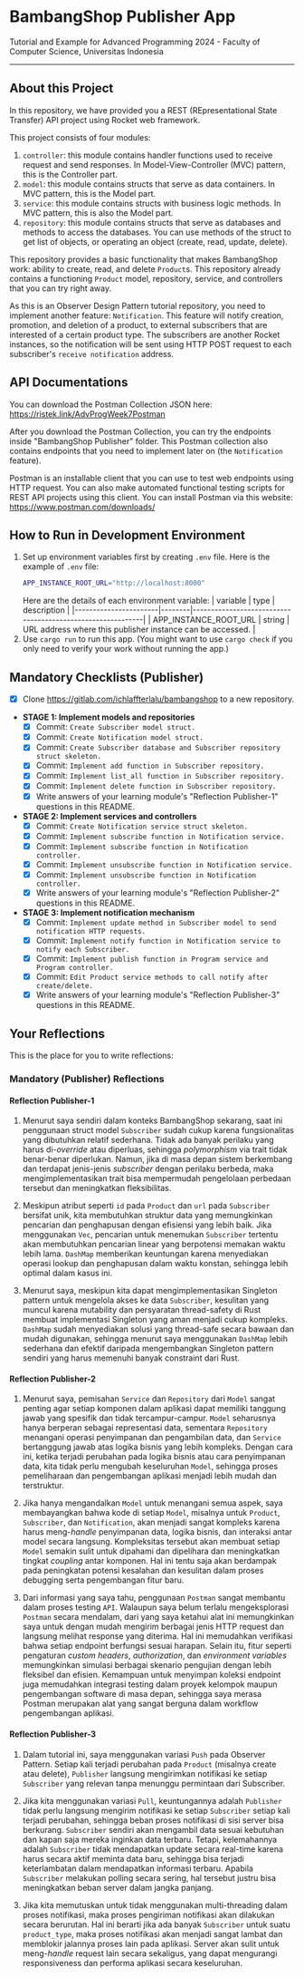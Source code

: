 # BambangShop Publisher App
Tutorial and Example for Advanced Programming 2024 - Faculty of Computer Science, Universitas Indonesia

---

## About this Project
In this repository, we have provided you a REST (REpresentational State Transfer) API project using Rocket web framework.

This project consists of four modules:
1.  `controller`: this module contains handler functions used to receive request and send responses.
    In Model-View-Controller (MVC) pattern, this is the Controller part.
2.  `model`: this module contains structs that serve as data containers.
    In MVC pattern, this is the Model part.
3.  `service`: this module contains structs with business logic methods.
    In MVC pattern, this is also the Model part.
4.  `repository`: this module contains structs that serve as databases and methods to access the databases.
    You can use methods of the struct to get list of objects, or operating an object (create, read, update, delete).

This repository provides a basic functionality that makes BambangShop work: ability to create, read, and delete `Product`s.
This repository already contains a functioning `Product` model, repository, service, and controllers that you can try right away.

As this is an Observer Design Pattern tutorial repository, you need to implement another feature: `Notification`.
This feature will notify creation, promotion, and deletion of a product, to external subscribers that are interested of a certain product type.
The subscribers are another Rocket instances, so the notification will be sent using HTTP POST request to each subscriber's `receive notification` address.

## API Documentations

You can download the Postman Collection JSON here: https://ristek.link/AdvProgWeek7Postman

After you download the Postman Collection, you can try the endpoints inside "BambangShop Publisher" folder.
This Postman collection also contains endpoints that you need to implement later on (the `Notification` feature).

Postman is an installable client that you can use to test web endpoints using HTTP request.
You can also make automated functional testing scripts for REST API projects using this client.
You can install Postman via this website: https://www.postman.com/downloads/

## How to Run in Development Environment
1.  Set up environment variables first by creating `.env` file.
    Here is the example of `.env` file:
    ```bash
    APP_INSTANCE_ROOT_URL="http://localhost:8000"
    ```
    Here are the details of each environment variable:
    | variable              | type   | description                                                |
    |-----------------------|--------|------------------------------------------------------------|
    | APP_INSTANCE_ROOT_URL | string | URL address where this publisher instance can be accessed. |
2.  Use `cargo run` to run this app.
    (You might want to use `cargo check` if you only need to verify your work without running the app.)

## Mandatory Checklists (Publisher)
-   [x] Clone https://gitlab.com/ichlaffterlalu/bambangshop to a new repository.
-   **STAGE 1: Implement models and repositories**
    -   [x] Commit: `Create Subscriber model struct.`
    -   [x] Commit: `Create Notification model struct.`
    -   [x] Commit: `Create Subscriber database and Subscriber repository struct skeleton.`
    -   [x] Commit: `Implement add function in Subscriber repository.`
    -   [x] Commit: `Implement list_all function in Subscriber repository.`
    -   [x] Commit: `Implement delete function in Subscriber repository.`
    -   [x] Write answers of your learning module's "Reflection Publisher-1" questions in this README.
-   **STAGE 2: Implement services and controllers**
    -   [x] Commit: `Create Notification service struct skeleton.`
    -   [x] Commit: `Implement subscribe function in Notification service.`
    -   [x] Commit: `Implement subscribe function in Notification controller.`
    -   [x] Commit: `Implement unsubscribe function in Notification service.`
    -   [x] Commit: `Implement unsubscribe function in Notification controller.`
    -   [x] Write answers of your learning module's "Reflection Publisher-2" questions in this README.
-   **STAGE 3: Implement notification mechanism**
    -   [x] Commit: `Implement update method in Subscriber model to send notification HTTP requests.`
    -   [x] Commit: `Implement notify function in Notification service to notify each Subscriber.`
    -   [x] Commit: `Implement publish function in Program service and Program controller.`
    -   [x] Commit: `Edit Product service methods to call notify after create/delete.`
    -   [x] Write answers of your learning module's "Reflection Publisher-3" questions in this README.

## Your Reflections
This is the place for you to write reflections:

### Mandatory (Publisher) Reflections

#### Reflection Publisher-1

1. Menurut saya sendiri dalam konteks BambangShop sekarang, saat ini penggunaan struct model `Subscriber` sudah cukup karena fungsionalitas yang dibutuhkan relatif sederhana. Tidak ada banyak perilaku yang harus di-_override_ atau diperluas, sehingga _polymorphism_ via trait tidak benar-benar diperlukan. Namun, jika di masa depan sistem berkembang dan terdapat jenis-jenis _subscriber_ dengan perilaku berbeda, maka mengimplementasikan trait bisa mempermudah pengelolaan perbedaan tersebut dan meningkatkan fleksibilitas.

2. Meskipun atribut seperti `id` pada `Product` dan `url` pada `Subscriber` bersifat unik, kita membutuhkan struktur data yang memungkinkan pencarian dan penghapusan dengan efisiensi yang lebih baik. Jika menggunakan `Vec`, pencarian untuk menemukan `Subscriber` tertentu akan membutuhkan pencarian linear yang berpotensi memakan waktu lebih lama. `DashMap` memberikan keuntungan karena menyediakan operasi lookup dan penghapusan dalam waktu konstan, sehingga lebih optimal dalam kasus ini.

3. Menurut saya, meskipun kita dapat mengimplementasikan Singleton pattern untuk mengelola akses ke data `Subscriber`, kesulitan yang muncul karena mutability dan persyaratan thread-safety di Rust membuat implementasi Singleton yang aman menjadi cukup kompleks. `DashMap` sudah menyediakan solusi yang thread-safe secara bawaan dan mudah digunakan, sehingga menurut saya menggunakan `DashMap` lebih sederhana dan efektif daripada mengembangkan Singleton pattern sendiri yang harus memenuhi banyak constraint dari Rust.

#### Reflection Publisher-2

1. Menurut saya, pemisahan `Service` dan `Repository` dari `Model` sangat penting agar setiap komponen dalam aplikasi dapat memiliki tanggung jawab yang spesifik dan tidak tercampur-campur. `Model` seharusnya hanya berperan sebagai representasi data, sementara `Repository` menangani operasi penyimpanan dan pengambilan data, dan `Service` bertanggung jawab atas logika bisnis yang lebih kompleks. Dengan cara ini, ketika terjadi perubahan pada logika bisnis atau cara penyimpanan data, kita tidak perlu mengubah keseluruhan `Model`, sehingga proses pemeliharaan dan pengembangan aplikasi menjadi lebih mudah dan terstruktur.

2. Jika hanya mengandalkan `Model` untuk menangani semua aspek, saya membayangkan bahwa kode di setiap `Model`, misalnya untuk `Product`, `Subscriber`, dan `Notification`, akan menjadi sangat kompleks karena harus meng-_handle_ penyimpanan data, logika bisnis, dan interaksi antar model secara langsung. Kompleksitas tersebut akan membuat setiap `Model` semakin sulit untuk dipahami dan dipelihara dan meningkatkan tingkat _coupling_ antar komponen. Hal ini tentu saja akan berdampak pada peningkatan potensi kesalahan dan kesulitan dalam proses debugging serta pengembangan fitur baru.

3. Dari informasi yang saya tahu, penggunaan `Postman` sangat membantu dalam proses testing `API`. Walaupun saya belum terlalu mengeksplorasi `Postman` secara mendalam, dari yang saya ketahui alat ini memungkinkan saya untuk dengan mudah mengirim berbagai jenis HTTP request dan langsung melihat response yang diterima. Hal ini memudahkan verifikasi bahwa setiap endpoint berfungsi sesuai harapan. Selain itu, fitur seperti pengaturan _custom headers_, _authorization_, dan _environment variables_ memungkinkan simulasi berbagai skenario pengujian dengan lebih fleksibel dan efisien. Kemampuan untuk menyimpan koleksi endpoint juga memudahkan integrasi testing dalam proyek kelompok maupun pengembangan software di masa depan, sehingga saya merasa Postman merupakan alat yang sangat berguna dalam workflow pengembangan aplikasi.

#### Reflection Publisher-3

1. Dalam tutorial ini, saya menggunakan variasi `Push` pada Observer Pattern. Setiap kali terjadi perubahan pada `Product` (misalnya create atau delete), `Publisher` langsung mengirimkan notifikasi ke setiap `Subscriber` yang relevan tanpa menunggu permintaan dari Subscriber.

2. Jika kita menggunakan variasi `Pull`, keuntungannya adalah `Publisher` tidak perlu langsung mengirim notifikasi ke setiap `Subscriber` setiap kali terjadi perubahan, sehingga beban proses notifikasi di sisi server bisa berkurang. `Subscriber` sendiri akan mengambil data sesuai kebutuhan dan kapan saja mereka inginkan data terbaru. Tetapi, kelemahannya adalah `Subscriber` tidak mendapatkan update secara real-time karena harus secara aktif meminta data baru, sehingga bisa terjadi keterlambatan dalam mendapatkan informasi terbaru. Apabila `Subscriber` melakukan polling secara sering, hal tersebut justru bisa meningkatkan beban server dalam jangka panjang.

3. Jika kita memutuskan untuk tidak menggunakan multi-threading dalam proses notifikasi, maka proses pengiriman notifikasi akan dilakukan secara berurutan. Hal ini berarti jika ada banyak `Subscriber` untuk suatu `product_type`, maka proses notifikasi akan menjadi sangat lambat dan memblokir jalannya proses lain pada aplikasi. Server akan sulit untuk meng-_handle_ request lain secara sekaligus, yang dapat mengurangi responsiveness dan performa aplikasi secara keseluruhan.